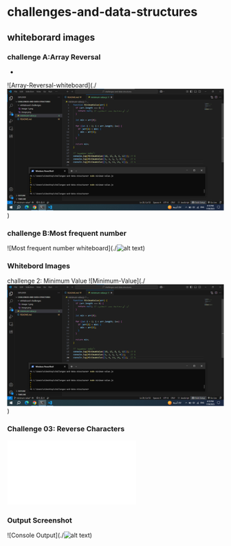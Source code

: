 # challenges-and-data-structures

## whiteborard images

### challenge A:Array Reversal

*

![Array-Reversal-whiteboard](./![alt text](image.png))

### challenge B:Most frequent number

![Most frequent number whiteboard](./![alt text](image-1.png))

### Whitebord Images

challenge 2: Minimum Value
![Minimum-Value](./![alt text](image.png))

### Challenge 03: Reverse Characters

![Link-to-Challenge-3](./Reverse-characters/README.md)

### Output Screenshot

![Console Output](./![alt text](image-1.png))